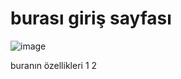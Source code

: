 # burası giriş sayfası
 ![image](https://github.com/user-attachments/assets/c28d2515-a100-4fa8-bcaa-af9d15ee6013)

buranın özellikleri
 1
 2
